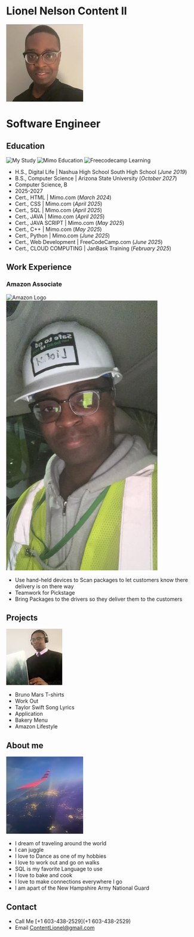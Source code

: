# Lionel Nelson Content II
![About me](https://github.com/Liongate101/github-portfolio/blob/main/assets/about_me.jpg)
# Software Engineer
## Education
![My Study](https://encrypted-tbn0.gstatic.com/images?q=tbn:ANd9GcTfYg3JAK4ex6KlFlDkY85Eo9udVNaO6p3d4w&s)
![Mimo Education](https://encrypted-tbn0.gstatic.com/images?q=tbn:ANd9GcSKJht4SZsUHqZOR_zW_XJJOosG474aIAMRDQ&s)
![Freecodecamp Learning](https://miro.medium.com/v2/resize:fit:3840/1*TKXSmO_vghw2G5aDRcf2Ww.png)
- H.S., Digital Life | Nashua High School South High School (_June 2019_)
- B.S., Computer Science | Arizona State University (_October 2027_)
- Computer Science, B
- 2025-2027
- Cert., HTML | Mimo.com (_March 2024_)
- Cert., CSS | Mimo.com (_April 2025_)
- Cert., SQL | Mimo.com (_April 2025_)
- Cert., JAVA | Mimo.com (_April 2025_)
- Cert., JAVA SCRIPT | Mimo.com (_May 2025_)
- Cert., C++ | Mimo.com (_May 2025_)
- Cert., Python | Mimo.com (_June 2025_) 
- Cert., Web Development | FreeCodeCamp.com (_June 2025_)
- Cert., CLOUD COMPUTING | JanBask Training (_February 2025_)

## Work Experience
### Amazon Associate
![Amazon Logo](https://simpactful.com/wp-content/uploads/2024/07/Amazon-Warehous.jpg)
![Amazon Wear](https://github.com/Liongate101/github-portfolio/blob/main/assets/amazon_work.jpg)
- Use hand-held devices to Scan packages to let customers know there delivery is on there way
- Teamwork for Pickstage
- Bring Packages to the drivers so they deliver them to the customers

## Projects
![Software Engineer](https://github.com/Liongate101/github-portfolio/blob/main/assets/software_engineer.jpg)
- Bruno Mars T-shirts
- Work Out 
- Taylor Swift Song Lyrics 
- Application 
- Bakery Menu 
- Amazon Lifestyle

## About me
![Airplane Travel](https://github.com/Liongate101/github-portfolio/blob/main/assets/airplane_travel.jpg)
- I dream of traveling around the world
- I can juggle
- I love to Dance as one of my hobbies
- I love to work out and go on walks
- SQL is my favorite Language to use
- I love to bake and cook
- I love to make connections everywhere I go
- I am apart of the New Hampshire Army National Guard

## Contact 
- Call Me
[+1 603-438-2529](+1 603-438-2529)
- Email
[ContentLionel@gmail.com](ContentLionel@gmail.com)
